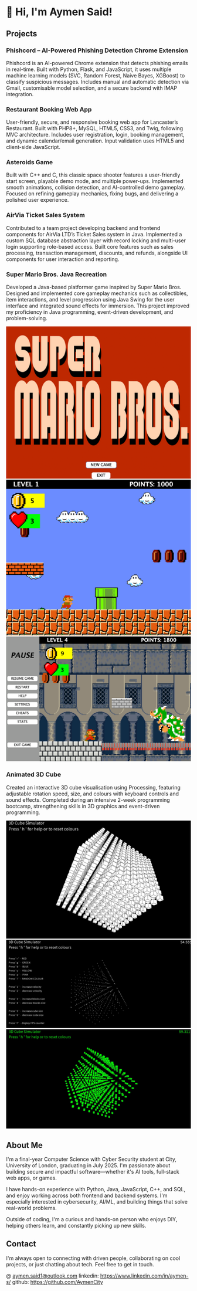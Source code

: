 # 👋 Hi, I'm Aymen Said!

## Projects
### Phishcord – AI-Powered Phishing Detection Chrome Extension
Phishcord is an AI-powered Chrome extension that detects phishing emails in real-time. Built with Python, Flask, and JavaScript, it uses multiple machine learning models (SVC, Random Forest, Naive Bayes, XGBoost) to classify suspicious messages. Includes manual and automatic detection via Gmail, customisable model selection, and a secure backend with IMAP integration.

### Restaurant Booking Web App
User-friendly, secure, and responsive booking web app for Lancaster’s Restaurant. Built with PHP8+, MySQL, HTML5, CSS3, and Twig, following MVC architecture. Includes user registration, login, booking management, and dynamic calendar/email generation. Input validation uses HTML5 and client-side JavaScript.

### Asteroids Game
Built with C++ and C, this classic space shooter features a user-friendly start screen, playable demo mode, and multiple power-ups. Implemented smooth animations, collision detection, and AI-controlled demo gameplay. Focused on refining gameplay mechanics, fixing bugs, and delivering a polished user experience.

### AirVia Ticket Sales System
Contributed to a team project developing backend and frontend components for AirVia LTD’s Ticket Sales system in Java. Implemented a custom SQL database abstraction layer with record locking and multi-user login supporting role-based access. Built core features such as sales processing, transaction management, discounts, and refunds, alongside UI components for user interaction and reporting.

### Super Mario Bros. Java Recreation
Developed a Java-based platformer game inspired by Super Mario Bros. Designed and implemented core gameplay mechanics such as collectibles, item interactions, and level progression using Java Swing for the user interface and integrated sound effects for immersion. This project improved my proficiency in Java programming, event-driven development, and problem-solving.

![Start Screen](/assets/img/image0.png)
![Gameplay](/assets/img/image1.png)
![Menu](/assets/img/image2.png)

### Animated 3D Cube
Created an interactive 3D cube visualisation using Processing, featuring adjustable rotation speed, size, and colours with keyboard controls and sound effects. Completed during an intensive 2-week programming bootcamp, strengthening skills in 3D graphics and event-driven programming.

![cube0](/assets/img/cube0.jpg)
![cube1](/assets/img/cube1.jpg)
![cube2](/assets/img/cube2.jpg)

## About Me
I'm a final-year Computer Science with Cyber Security student at City, University of London, graduating in July 2025. I'm passionate about building secure and impactful software—whether it's AI tools, full-stack web apps, or games.

I have hands-on experience with Python, Java, JavaScript, C++, and SQL, and enjoy working across both frontend and backend systems. I'm especially interested in cybersecurity, AI/ML, and building things that solve real-world problems.

Outside of coding, I'm a curious and hands-on person who enjoys DIY, helping others learn, and constantly picking up new skills.

## Contact
I'm always open to connecting with driven people, collaborating on cool projects, or just chatting about tech. Feel free to get in touch.

@ aymen.said1@outlook.com
linkedin: https://www.linkedin.com/in/aymen-s/
github: https://github.com/AymenCity
